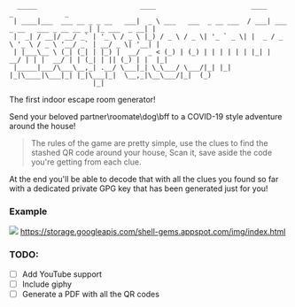 ```
  _____                          ____                        ____                           _             _
 | ____|___  ___ __ _ _ __   ___|  _ \ ___   ___  _ __ ___  / ___| ___ _ __   ___ _ __ __ _| |_ ___  _ __| |
 |  _| / __|/ __/ _` | '_ \ / _ \ |_) / _ \ / _ \| '_ ` _ \| |  _ / _ \ '_ \ / _ \ '__/ _` | __/ _ \| '__| |
 | |___\__ \ (_| (_| | |_) |  __/  _ < (_) | (_) | | | | | | |_| |  __/ | | |  __/ | | (_| | || (_) | |  |_|
 |_____|___/\___\__,_| .__/ \___|_| \_\___/ \___/|_| |_| |_|\____|\___|_| |_|\___|_|  \__,_|\__\___/|_|  (_)
                     |_|
```
The first indoor escape room generator!

Send your beloved partner\roomate\dog\bff to a COVID-19 style adventure around the house!

> The rules of the game are pretty simple, use the clues to find the stashed QR code around your house,
Scan it, save aside the code you're getting from each clue.
> 
At the end you'll be able to decode that with all the clues you found so far with a dedicated private GPG key that has been generated just for you!

### Example
![](https://storage.googleapis.com/shell-gems.appspot.com/img/esc.png)
https://storage.googleapis.com/shell-gems.appspot.com/img/index.html

### TODO:
 - [ ] Add YouTube support
 - [ ] Include giphy
 - [ ] Generate a PDF with all the QR codes